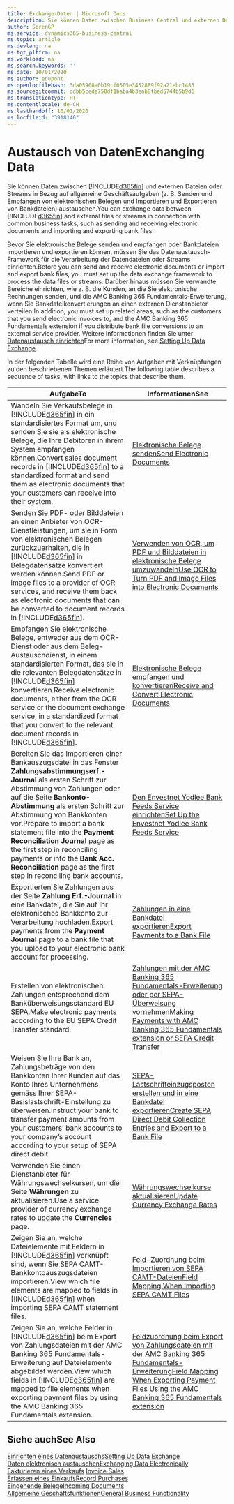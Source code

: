 ```yaml
---
title: Exchange-Daten | Microsoft Docs
description: Sie können Daten zwischen Business Central und externen Dateien oder Streams in Bezug auf allgemeine Geschäftsaufgaben (z. B. Senden und Empfangen von elektronischen Belegen und Importieren und Exportieren von Bankdateien) austauschen.
author: SorenGP
ms.service: dynamics365-business-central
ms.topic: article
ms.devlang: na
ms.tgt_pltfrm: na
ms.workload: na
ms.search.keywords: ''
ms.date: 10/01/2020
ms.author: edupont
ms.openlocfilehash: 3da05908a0b19cf0505e3452889f92a21ebc1485
ms.sourcegitcommit: ddbb5cede750df1baba4b3eab8fbed6744b5b9d6
ms.translationtype: HT
ms.contentlocale: de-CH
ms.lasthandoff: 10/01/2020
ms.locfileid: "3918140"
---
```

# <a name="exchanging-data"></a><span data-ttu-id="3289e-103">Austausch von Daten</span><span class="sxs-lookup"><span data-stu-id="3289e-103">Exchanging Data</span></span>
<span data-ttu-id="3289e-104">Sie können Daten zwischen [!INCLUDE[d365fin](includes/d365fin_md.md)] und externen Dateien oder Streams in Bezug auf allgemeine Geschäftsaufgaben (z. B. Senden und Empfangen von elektronischen Belegen und Importieren und Exportieren von Bankdateien) austauschen.</span><span class="sxs-lookup"><span data-stu-id="3289e-104">You can exchange data between [!INCLUDE[d365fin](includes/d365fin_md.md)] and external files or streams in connection with common business tasks, such as sending and receiving electronic documents and importing and exporting bank files.</span></span>  

<span data-ttu-id="3289e-105">Bevor Sie elektronische Belege senden und empfangen oder Bankdateien importieren und exportieren können, müssen Sie das Datenaustausch-Framework für die Verarbeitung der Datendateien oder Streams einrichten.</span><span class="sxs-lookup"><span data-stu-id="3289e-105">Before you can send and receive electronic documents or import and export bank files, you must set up the data exchange framework to process the data files or streams.</span></span> <span data-ttu-id="3289e-106">Darüber hinaus müssen Sie verwandte Bereiche einrichten, wie z. B. die Kunden, an die Sie elektronische Rechnungen senden, und die AMC Banking 365 Fundamentals-Erweiterung, wenn Sie Bankdateikonvertierungen an einen externen Dienstanbieter verteilen.</span><span class="sxs-lookup"><span data-stu-id="3289e-106">In addition, you must set up related areas, such as the customers that you send electronic invoices to, and the AMC Banking 365 Fundamentals extension if you distribute bank file conversions to an external service provider.</span></span> <span data-ttu-id="3289e-107">Weitere Informationen finden Sie unter [Datenaustausch einrichten](across-set-up-data-exchange.md)</span><span class="sxs-lookup"><span data-stu-id="3289e-107">For more information, see [Setting Up Data Exchange](across-set-up-data-exchange.md).</span></span>  

 <span data-ttu-id="3289e-108">In der folgenden Tabelle wird eine Reihe von Aufgaben mit Verknüpfungen zu den beschriebenen Themen erläutert.</span><span class="sxs-lookup"><span data-stu-id="3289e-108">The following table describes a sequence of tasks, with links to the topics that describe them.</span></span>  

|<span data-ttu-id="3289e-109">**Aufgabe**</span><span class="sxs-lookup"><span data-stu-id="3289e-109">**To**</span></span>|<span data-ttu-id="3289e-110">**Informationen**</span><span class="sxs-lookup"><span data-stu-id="3289e-110">**See**</span></span>|  
|------------|-------------|  
|<span data-ttu-id="3289e-111">Wandeln Sie Verkaufsbelege in [!INCLUDE[d365fin](includes/d365fin_md.md)] in ein standardisiertes Format um, und senden Sie sie als elektronische Belege, die Ihre Debitoren in ihrem System empfangen können.</span><span class="sxs-lookup"><span data-stu-id="3289e-111">Convert sales document records in [!INCLUDE[d365fin](includes/d365fin_md.md)] to a standardized format and send them as electronic documents that your customers can receive into their system.</span></span>|[<span data-ttu-id="3289e-112">Elektronische Belege senden</span><span class="sxs-lookup"><span data-stu-id="3289e-112">Send Electronic Documents</span></span>](sales-how-to-send-electronic-documents.md)|  
|<span data-ttu-id="3289e-113">Senden Sie PDF- oder Bilddateien an einen Anbieter von OCR-Dienstleistungen, um sie in Form von elektronischen Belegen zurückzuerhalten, die in [!INCLUDE[d365fin](includes/d365fin_md.md)] in Belegdatensätze konvertiert werden können.</span><span class="sxs-lookup"><span data-stu-id="3289e-113">Send PDF or image files to a provider of OCR services, and receive them back as electronic documents that can be converted to document records in [!INCLUDE[d365fin](includes/d365fin_md.md)].</span></span>|[<span data-ttu-id="3289e-114">Verwenden von OCR, um PDF und Bilddateien in elektronische Belege umzuwandeln</span><span class="sxs-lookup"><span data-stu-id="3289e-114">Use OCR to Turn PDF and Image Files into Electronic Documents</span></span>](across-how-use-ocr-pdf-images-files.md)|  
|<span data-ttu-id="3289e-115">Empfangen Sie elektronische Belege, entweder aus dem OCR-Dienst oder aus dem Beleg-Austauschdienst, in einem standardisierten Format, das sie in die relevanten Belegdatensätze in [!INCLUDE[d365fin](includes/d365fin_md.md)] konvertieren.</span><span class="sxs-lookup"><span data-stu-id="3289e-115">Receive electronic documents, either from the OCR service or the document exchange service, in a standardized format that you convert to the relevant document records in [!INCLUDE[d365fin](includes/d365fin_md.md)].</span></span>|[<span data-ttu-id="3289e-116">Elektronische Belege empfangen und konvertieren</span><span class="sxs-lookup"><span data-stu-id="3289e-116">Receive and Convert Electronic Documents</span></span>](purchasing-how-to-receive-and-convert-electronic-documents.md)|  
|<span data-ttu-id="3289e-117">Bereiten Sie das Importieren einer Bankauszugsdatei in das Fenster **Zahlungsabstimmungserf.-Journal** als ersten Schritt zur Abstimmung von Zahlungen oder auf die Seite **Bankonto-Abstimmung** als ersten Schritt zur Abstimmung von Bankkonten vor.</span><span class="sxs-lookup"><span data-stu-id="3289e-117">Prepare to import a bank statement file into the **Payment Reconciliation Journal** page as the first step in reconciling payments or into the **Bank Acc. Reconciliation** page as the first step in reconciling bank accounts.</span></span>|[<span data-ttu-id="3289e-118">Den Envestnet Yodlee Bank Feeds Service einrichten</span><span class="sxs-lookup"><span data-stu-id="3289e-118">Set Up the Envestnet Yodlee Bank Feeds Service</span></span>](bank-how-setup-bank-statement-service.md)|  
|<span data-ttu-id="3289e-119">Exportierten Sie Zahlungen aus der Seite **Zahlung Erf.-Journal** in eine Bankdatei, die Sie auf Ihr elektronisches Bankkonto zur Verarbeitung hochladen.</span><span class="sxs-lookup"><span data-stu-id="3289e-119">Export payments from the **Payment Journal** page to a bank file that you upload to your electronic bank account for processing.</span></span>|[<span data-ttu-id="3289e-120">Zahlungen in eine Bankdatei exportieren</span><span class="sxs-lookup"><span data-stu-id="3289e-120">Export Payments to a Bank File</span></span>](finance-make-payments-with-bank-data-conversion-service-or-sepa-credit-transfer.md#exporting-payments-to-a-bank-file)|
|<span data-ttu-id="3289e-121">Erstellen von elektronischen Zahlungen entsprechend dem Banküberweisungsstandard EU SEPA.</span><span class="sxs-lookup"><span data-stu-id="3289e-121">Make electronic payments according to the EU SEPA Credit Transfer standard.</span></span>|[<span data-ttu-id="3289e-122">Zahlungen mit der AMC Banking 365 Fundamentals-Erweiterung oder per SEPA-Überweisung vornehmen</span><span class="sxs-lookup"><span data-stu-id="3289e-122">Making Payments with AMC Banking 365 Fundamentals extension or SEPA Credit Transfer</span></span>](finance-make-payments-with-bank-data-conversion-service-or-sepa-credit-transfer.md)|  
|<span data-ttu-id="3289e-123">Weisen Sie Ihre Bank an, Zahlungsbeträge von den Bankkonten Ihrer Kunden auf das Konto Ihres Unternehmens gemäss Ihrer SEPA-Basislastschrift-Einstellung zu überweisen.</span><span class="sxs-lookup"><span data-stu-id="3289e-123">Instruct your bank to transfer payment amounts from your customers’ bank accounts to your company’s account according to your setup of SEPA direct debit.</span></span>|[<span data-ttu-id="3289e-124">SEPA-Lastschrifteinzugsposten erstellen und in eine Bankdatei exportieren</span><span class="sxs-lookup"><span data-stu-id="3289e-124">Create SEPA Direct Debit Collection Entries and Export to a Bank File</span></span>](finance-collect-payments-with-sepa-direct-debit.md#creating-sepa-direct-debit-collection-entries-and-export-to-a-bank-file)|  
|<span data-ttu-id="3289e-125">Verwenden Sie einen Dienstanbieter für Währungswechselkursen, um die Seite **Währungen** zu aktualisieren.</span><span class="sxs-lookup"><span data-stu-id="3289e-125">Use a service provider of currency exchange rates to update the **Currencies** page.</span></span>|[<span data-ttu-id="3289e-126">Währungswechselkurse aktualisieren</span><span class="sxs-lookup"><span data-stu-id="3289e-126">Update Currency Exchange Rates</span></span>](finance-how-update-currencies.md)|  
|<span data-ttu-id="3289e-127">Zeigen Sie an, welche Dateielemente mit Feldern in [!INCLUDE[d365fin](includes/d365fin_md.md)] verknüpft sind, wenn Sie SEPA CAMT-Bankkontoauszugsdateien importieren.</span><span class="sxs-lookup"><span data-stu-id="3289e-127">View which file elements are mapped to fields in [!INCLUDE[d365fin](includes/d365fin_md.md)] when importing SEPA CAMT statement files.</span></span>|[<span data-ttu-id="3289e-128">Feld-Zuordnung beim Importieren von SEPA CAMT-Dateien</span><span class="sxs-lookup"><span data-stu-id="3289e-128">Field Mapping When Importing SEPA CAMT Files</span></span>](across-field-mapping-when-importing-sepa-camt-files.md)|  
|<span data-ttu-id="3289e-129">Zeigen Sie an, welche Felder in [!INCLUDE[d365fin](includes/d365fin_md.md)] beim Export von Zahlungsdateien mit der AMC Banking 365 Fundamentals-Erweiterung auf Dateielemente abgebildet werden.</span><span class="sxs-lookup"><span data-stu-id="3289e-129">View which fields in [!INCLUDE[d365fin](includes/d365fin_md.md)] are mapped to file elements when exporting payment files by using the AMC Banking 365 Fundamentals extension.</span></span>|[<span data-ttu-id="3289e-130">Feldzuordnung beim Export von Zahlungsdateien mit der AMC Banking 365 Fundamentals-Erweiterung</span><span class="sxs-lookup"><span data-stu-id="3289e-130">Field Mapping When Exporting Payment Files Using the AMC Banking 365 Fundamentals extension</span></span>](across-field-mapping-when-exporting-payment-files-using-bank-data-conversion-service.md)|  

## <a name="see-also"></a><span data-ttu-id="3289e-131">Siehe auch</span><span class="sxs-lookup"><span data-stu-id="3289e-131">See Also</span></span>  
[<span data-ttu-id="3289e-132">Einrichten eines Datenaustauschs</span><span class="sxs-lookup"><span data-stu-id="3289e-132">Setting Up Data Exchange</span></span>](across-set-up-data-exchange.md)  
[<span data-ttu-id="3289e-133">Daten elektronisch austauschen</span><span class="sxs-lookup"><span data-stu-id="3289e-133">Exchanging Data Electronically</span></span>](across-data-exchange.md)  
<span data-ttu-id="3289e-134">[Fakturieren eines Verkaufs](sales-how-invoice-sales.md) </span><span class="sxs-lookup"><span data-stu-id="3289e-134">[Invoice Sales](sales-how-invoice-sales.md) </span></span>  
[<span data-ttu-id="3289e-135">Erfassen eines Einkaufs</span><span class="sxs-lookup"><span data-stu-id="3289e-135">Record Purchases</span></span>](purchasing-how-record-purchases.md)  
[<span data-ttu-id="3289e-136">Eingehende Belege</span><span class="sxs-lookup"><span data-stu-id="3289e-136">Incoming Documents</span></span>](across-income-documents.md)  
[<span data-ttu-id="3289e-137">Allgemeine Geschäftsfunktionen</span><span class="sxs-lookup"><span data-stu-id="3289e-137">General Business Functionality</span></span>](ui-across-business-areas.md)  
